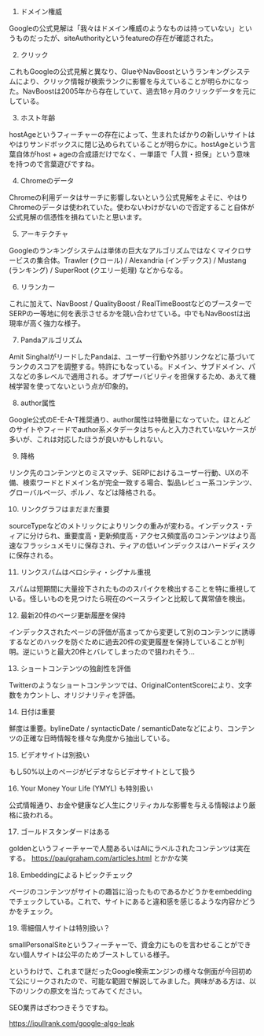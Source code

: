 1. ドメイン権威

Googleの公式見解は「我々はドメイン権威のようなものは持っていない」というものだったが、siteAuthorityというfeatureの存在が確認された。

2. クリック

これもGoogleの公式見解と異なり、GlueやNavBoostというランキングシステムにより、クリック情報が検索ランクに影響を与えていることが明らかになった。NavBoostは2005年から存在していて、過去18ヶ月のクリックデータを元にしている。

3. ホスト年齢

hostAgeというフィーチャーの存在によって、生まれたばかりの新しいサイトはやはりサンドボックスに閉じ込められていることが明らかに。hostAgeという言葉自体がhost + ageの合成語だけでなく、一単語で「人質・担保」という意味を持つので言葉遊びですね。

4. Chromeのデータ

Chromeの利用データはサーチに影響しないという公式見解をよそに、やはりChromeのデータは使われていた。使わないわけがないので否定すること自体が公式見解の信憑性を損ねていたと思います。

5. アーキテクチャ

Googleのランキングシステムは単体の巨大なアルゴリズムではなくマイクロサービスの集合体。Trawler (クロール) / Alexandria (インデックス) / Mustang (ランキング) / SuperRoot (クエリー処理) などからなる。

6. リランカー

これに加えて、NavBoost / QualityBoost / RealTimeBoostなどのブースターでSERPの一等地に何を表示させるかを競い合わせている。中でもNavBoostは出現率が高く強力な様子。

7. Pandaアルゴリズム

Amit SinghalがリードしたPandaは、ユーザー行動や外部リンクなどに基づいてランクのスコアを調整する。特許にもなっている。ドメイン、サブドメイン、パスなどの多レベルで適用される。オブザーバビリティを担保するため、あえて機械学習を使ってないという点が印象的。

8. author属性

Google公式のE-E-A-T推奨通り、author属性は特徴量になっていた。ほとんどのサイトやフィードでauthor系メタデータはちゃんと入力されていないケースが多いが、これは対応したほうが良いかもしれない。

9. 降格

リンク先のコンテンツとのミスマッチ、SERPにおけるユーザー行動、UXの不備、検索ワードとドメイン名が完全一致する場合、製品レビュー系コンテンツ、グローバルページ、ポルノ、などは降格される。

10. リンクグラフはまだまだ重要

sourceTypeなどのメトリックによりリンクの重みが変わる。インデックス・ティアに分けられ、重要度高・更新頻度高・アクセス頻度高のコンテンツはより高速なフラッシュメモリに保存され、ティアの低いインデックスはハードディスクに保存される。

11. リンクスパムはベロシティ・シグナル重視

スパムは短期間に大量投下されたもののスパイクを検出することを特に重視している。怪しいものを見つけたら現在のベースラインと比較して異常値を検出。

12. 最新20件のページ更新履歴を保持

インデックスされたページの評価が高まってから変更して別のコンテンツに誘導するなどのハックを防ぐために過去20件の変更履歴を保持していることが判明。逆にいうと最大20件とバレてしまったので狙われそう…

13. ショートコンテンツの独創性を評価

Twitterのようなショートコンテンツでは、OriginalContentScoreにより、文字数をカウントし、オリジナリティを評価。

14. 日付は重要

鮮度は重要。bylineDate / syntacticDate / semanticDateなどにより、コンテンツの正確な日時情報を様々な角度から抽出している。

15. ビデオサイトは別扱い

もし50%以上のページがビデオならビデオサイトとして扱う

16. Your Money Your Life (YMYL) も特別扱い

公式情報通り、お金や健康など人生にクリティカルな影響を与える情報はより厳格に扱われる。

17. ゴールドスタンダードはある

goldenというフィーチャーで人間あるいはAIにラベルされたコンテンツは実在する。 https://paulgraham.com/articles.html とかかな笑

18. Embeddingによるトピックチェック

ページのコンテンツがサイトの趣旨に沿ったものであるかどうかをembeddingでチェックしている。これで、サイトにあると違和感を感じるような内容かどうかをチェック。

19. 零細個人サイトは特別扱い？

smallPersonalSiteというフィーチャーで、資金力にものを言わせることができない個人サイトは公平のためブーストしている様子。

というわけで、これまで謎だったGoogle検索エンジンの様々な側面が今回初めて公にリークされたので、可能な範囲で解説してみました。興味がある方は、以下のリンクの原文を当たってみてください。

SEO業界はざわつきそうですね。

https://ipullrank.com/google-algo-leak


